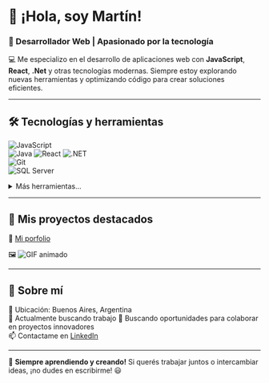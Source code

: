 # 👋 ¡Hola, soy Martín!  
### 🚀 Desarrollador Web | Apasionado por la tecnología  

💻 Me especializo en el desarrollo de aplicaciones web con **JavaScript**, **React**, **.Net** y otras tecnologías modernas. Siempre estoy explorando nuevas herramientas y optimizando código para crear soluciones eficientes.  

---

## 🛠️ Tecnologías y herramientas  

![JavaScript](https://img.shields.io/badge/-JavaScript-F7DF1E?style=flat-square&logo=javascript&logoColor=black)  
![Java](https://img.shields.io/badge/-Java-007396?style=flat-square&logo=java&logoColor=white)
![React](https://img.shields.io/badge/-React-61DAFB?style=flat-square&logo=react&logoColor=black)
![.NET](https://img.shields.io/badge/-.NET-512BD4?style=flat-square&logo=.net&logoColor=white)  
![Git](https://img.shields.io/badge/-Git-F05032?style=flat-square&logo=git&logoColor=white)  
![SQL Server](https://img.shields.io/badge/-SQL%20Server-CC2927?style=flat-square&logo=microsoft-sql-server&logoColor=white)  

<details>
  <summary>Más herramientas...</summary>
  🔹 **Frontend:** HTML, CSS, React, Angular, Spring  
  🔹 **Backend:** Node.js, Express, Python, PHP  
  🔹 **Library:** Flowbite, Tailwind, Bootstrap  
  🔹 **BD:** MySQL, MongoDB, SQL Server  
  🔹 **Versionado:** GitHub, GitLab  
</details>

---

## 📂 Mis proyectos destacados  

🚀 [Mi porfolio](https://martinguerreiroporfolio.vercel.app/)  

🖼️ ![GIF animado](https://media.giphy.com/media/qgQUggAC3Pfv687qPC/giphy.gif)  

---

## 🎯 Sobre mí  

📍 Ubicación: Buenos Aires, Argentina  
🌱 Actualmente buscando trabajo 
🎯 Buscando oportunidades para colaborar en proyectos innovadores  
📫 Contactame en [LinkedIn](https://www.linkedin.com/in/martin-guerreiro/)  

---

🚀 **Siempre aprendiendo y creando!** Si querés trabajar juntos o intercambiar ideas, ¡no dudes en escribirme! 😃
